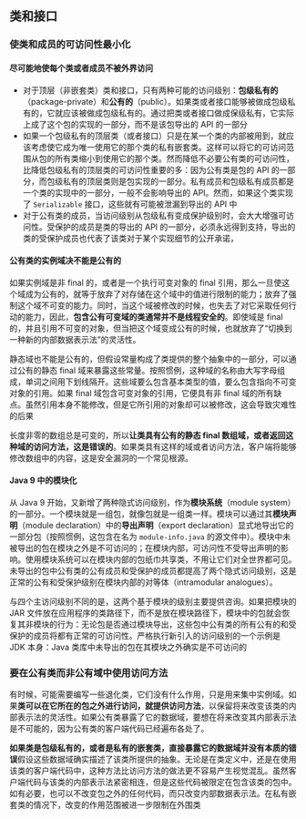 ## 类和接口

### 使类和成员的可访问性最小化

#### 尽可能地使每个类或者成员不被外界访问

* 对于顶层（非嵌套类）类和接口，只有两种可能的访问级别：**包级私有的**（package-private）和**公有的**（public）。如果类或者接口能够被做成包级私有的，它就应该被做成包级私有的。通过把类或者接口做成保级私有，它实际上成了这个包的实现的一部分，而不是该包导出的 API 的一部分
* 如果一个包级私有的顶层类（或者接口）只是在某一个类的内部被用到，就应该考虑使它成为唯一使用它的那个类的私有嵌套类。这样可以将它的可访问范围从包的所有类缩小到使用它的那个类。然而降低不必要公有类的可访问性，比降低包级私有的顶层类的可访问性重要的多：因为公有类是包的 API 的一部分，而包级私有的顶层类则是包实现的一部分。私有成员和包级私有成员都是一个类的实现中的一部分，一般不会影响导出的 API。然而，如果这个类实现了 `Serializable` 接口，这些就有可能被泄漏到导出的 API 中
* 对于公有类的成员，当访问级别从包级私有变成保护级别时，会大大增强可访问性。受保护的成员是类的导出的 API 的一部分，必须永远得到支持，导出的类的受保护成员也代表了该类对于某个实现细节的公开承诺，

#### 公有类的实例域决不能是公有的

如果实例域是非 final 的，或者是一个执行可变对象的 final 引用，那么一旦使这个域成为公有的，就等于放弃了对存储在这个域中的值进行限制的能力；放弃了强制这个域不可变的能力。同时，当这个域被修改的时候，也失去了对它采取任何行动的能力，因此，**包含公有可变域的类通常并不是线程安全的**。即使域是 final 的，并且引用不可变的对象，但当把这个域变成公有的时候，也就放弃了“切换到一种新的内部数据表示法”的灵活性。

静态域也不能是公有的，但假设常量构成了类提供的整个抽象中的一部分，可以通过公有的静态 final 域来暴露这些常量。按照惯例，这种域的名称由大写字母组成，单词之间用下划线隔开。这些域要么包含基本类型的值，要么包含指向不可变对象的引用。如果 final 域包含可变对象的引用，它便具有非 final 域的所有缺点。虽然引用本身不能修改，但是它所引用的对象却可以被修改，这会导致灾难性的后果

长度非零的数组总是可变的，所以**让类具有公有的静态 final 数组域，或者返回这种域的访问方法，这是错误的**。如果类具有这样的域或者访问方法，客户端将能够修改数组中的内容，这是安全漏洞的一个常见根源。

#### Java 9 中的模块化

从 Java 9 开始，又新增了两种隐式访问级别，作为**模块系统**（module system）的一部分。一个模块就是一组包，就像包就是一组类一样。模块可以通过其**模块声明**（module declaration）中的**导出声明**（export declaration）显式地导出它的一部分包（按照惯例，这包含在名为 `module-info.java` 的源文件中）。模块中未被导出的包在模块之外是不可访问的；在模块内部，可访问性不受导出声明的影响。使用模块系统可以在模块内部的包纸巾共享类，不用让它们对全世界都可见。未导出的包中公有类的公有成员和受保护的成员都提高了两个隐式访问级别，这是正常的公有和受保护级别在模块内部的对等体（intramodular analogues）。

与四个主访问级别不同的是，这两个基于模块的级别主要提供咨询。如果把模块的 JAR 文件放在应用程序的类路径下，而不是放在模块路径下，模块中的包就会恢复其非模块的行为：无论包是否通过模块导出，这些包中公有类的所有公有的和受保护的成员将都有正常的可访问性。严格执行新引入的访问级别的一个示例是 JDK 本身：Java 类库中未导出的包在其模块之外确实是不可访问的

### 要在公有类而非公有域中使用访问方法

有时候，可能需要编写一些退化类，它们没有什么作用，只是用来集中实例域。如果**类可以在它所在的包之外进行访问，就提供访问方法**，以保留将来改变该类的内部表示法的灵活性。如果公有类暴露了它的数据域，要想在将来改变其内部表示法是不可能的，因为公有类的客户端代码已经遍布各处了。

**如果类是包级私有的，或者是私有的嵌套类，直接暴露它的数据域并没有本质的错误**假设这些数据域确实描述了该类所提供的抽象。无论是在类定义中，还是在使用该类的客户端代码中，这种方法比访问方法的做法更不容易产生视觉混乱。虽然客户端代码与该类的内部表示法紧密相连，但是这些代码被限定在包含该类的包中。如有必要，也可以不改变包之外的任何代码，而只改变内部数据表示法。在私有嵌套类的情况下，改变的作用范围被进一步限制在外围类



